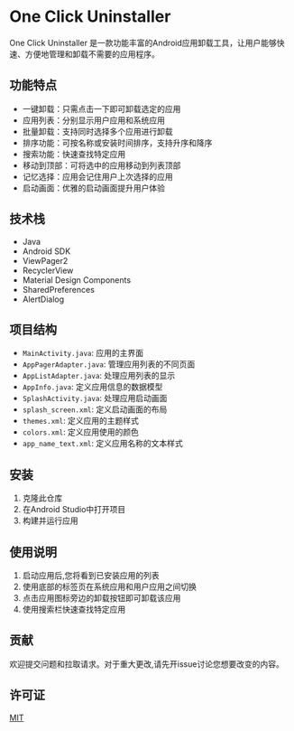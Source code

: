 # One Click Uninstaller

One Click Uninstaller 是一款功能丰富的Android应用卸载工具，让用户能够快速、方便地管理和卸载不需要的应用程序。

## 功能特点

- 一键卸载：只需点击一下即可卸载选定的应用
- 应用列表：分别显示用户应用和系统应用
- 批量卸载：支持同时选择多个应用进行卸载
- 排序功能：可按名称或安装时间排序，支持升序和降序
- 搜索功能：快速查找特定应用
- 移动到顶部：可将选中的应用移动到列表顶部
- 记忆选择：应用会记住用户上次选择的应用
- 启动画面：优雅的启动画面提升用户体验



## 技术栈

- Java
- Android SDK
- ViewPager2
- RecyclerView
- Material Design Components
- SharedPreferences
- AlertDialog

## 项目结构

- `MainActivity.java`: 应用的主界面
- `AppPagerAdapter.java`: 管理应用列表的不同页面
- `AppListAdapter.java`: 处理应用列表的显示
- `AppInfo.java`: 定义应用信息的数据模型
- `SplashActivity.java`: 处理应用启动画面
- `splash_screen.xml`: 定义启动画面的布局
- `themes.xml`: 定义应用的主题样式
- `colors.xml`: 定义应用使用的颜色
- `app_name_text.xml`: 定义应用名称的文本样式

## 安装

1. 克隆此仓库
2. 在Android Studio中打开项目
3. 构建并运行应用

## 使用说明

1. 启动应用后,您将看到已安装应用的列表
2. 使用底部的标签页在系统应用和用户应用之间切换
3. 点击应用图标旁边的卸载按钮即可卸载该应用
4. 使用搜索栏快速查找特定应用

## 贡献

欢迎提交问题和拉取请求。对于重大更改,请先开issue讨论您想要改变的内容。

## 许可证

[MIT](https://choosealicense.com/licenses/mit/)
